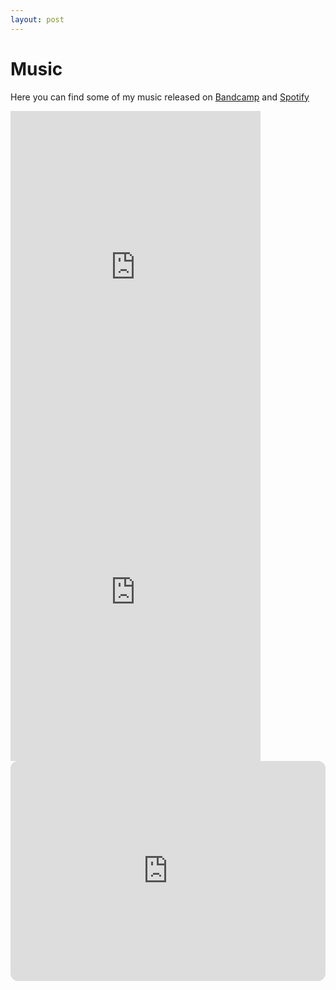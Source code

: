 ```yaml
---
layout: post
---
```


# Music

Here you can find some of my music released on [Bandcamp](https://grnch.bandcamp.com/) and [Spotify](https://open.spotify.com/artist/1R4wlaAZtsXhCjCWHLRUui?si=BZNlOifqQmWUKKcxmiO0-Q)

<iframe style="border: 0; width: 400px; height: 520px;" src="https://bandcamp.com/EmbeddedPlayer/album=344928967/size=large/bgcol=333333/linkcol=4ec5ec/transparent=true/" seamless><a href="https://grnch.bandcamp.com/album/stratus">Stratus by GRNCH</a></iframe>

<iframe style="border: 0; width: 400px; height: 520px;" src="https://bandcamp.com/EmbeddedPlayer/album=1879388601/size=large/bgcol=333333/linkcol=4ec5ec/transparent=true/" seamless><a href="https://grnch.bandcamp.com/album/3ds-feat-fischez">3ds Feat. Fischez by GRNCH</a></iframe>

<iframe style="border-radius:12px" src="https://open.spotify.com/embed/artist/1R4wlaAZtsXhCjCWHLRUui?utm_source=generator" width="100%" height="352" frameBorder="0" allowfullscreen="" allow="autoplay; clipboard-write; encrypted-media; fullscreen; picture-in-picture" loading="lazy"></iframe>
